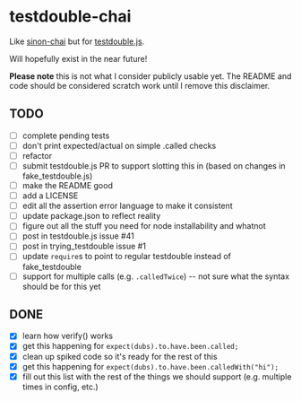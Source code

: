 # testdouble-chai

Like [sinon-chai](https://github.com/domenic/sinon-chai) but for [testdouble.js](https://github.com/testdouble/testdouble.js).

Will hopefully exist in the near future!

**Please note** this is not what I consider publicly usable yet. The README and code should be considered scratch work until I remove this disclaimer.


## TODO
- [ ] complete pending tests
- [ ] don't print expected/actual on simple .called checks
- [ ] refactor
- [ ] submit testdouble.js PR to support slotting this in (based on changes in fake_testdouble.js)
- [ ] make the README good
- [ ] add a LICENSE
- [ ] edit all the assertion error language to make it consistent
- [ ] update package.json to reflect reality
- [ ] figure out all the stuff you need for node installability and whatnot
- [ ] post in testdouble.js issue #41
- [ ] post in trying_testdouble issue #1
- [ ] update `require`s to point to regular testdouble instead of fake_testdouble
- [ ] support for multiple calls (e.g. `.calledTwice`) -- not sure what the syntax should be for this yet

## DONE
- [x] learn how verify() works
- [x] get this happening for `expect(dubs).to.have.been.called;`
- [x] clean up spiked code so it's ready for the rest of this
- [x] get this happening for `expect(dubs).to.have.been.calledWith("hi");`
- [x] fill out this list with the rest of the things we should support (e.g. multiple times in config, etc.)
